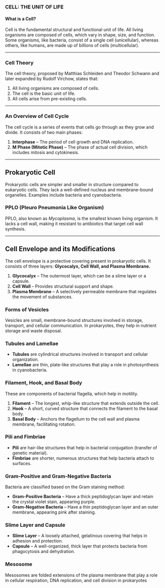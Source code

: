 ### **CELL: THE UNIT OF LIFE**  

#### **What is a Cell?**  
Cell is the fundamental structural and functional unit of life. All living organisms are composed of cells, which vary in shape, size, and function. Some organisms, like bacteria, consist of a single cell (unicellular), whereas others, like humans, are made up of billions of cells (multicellular).  

---

### **Cell Theory**  
The cell theory, proposed by Matthias Schleiden and Theodor Schwann and later expanded by Rudolf Virchow, states that:  
1. All living organisms are composed of cells.  
2. The cell is the basic unit of life.  
3. All cells arise from pre-existing cells.  

---

### **An Overview of Cell Cycle**  
The cell cycle is a series of events that cells go through as they grow and divide. It consists of two main phases:  
1. **Interphase** – The period of cell growth and DNA replication.  
2. **M Phase (Mitotic Phase)** – The phase of actual cell division, which includes mitosis and cytokinesis.  

---

## **Prokaryotic Cell**  
Prokaryotic cells are simpler and smaller in structure compared to eukaryotic cells. They lack a well-defined nucleus and membrane-bound organelles. Examples include bacteria and cyanobacteria.  

### **PPLO (Pleuro Pneumonia Like Organism)**  
PPLO, also known as *Mycoplasma*, is the smallest known living organism. It lacks a cell wall, making it resistant to antibiotics that target cell wall synthesis.  

---

## **Cell Envelope and its Modifications**  
The cell envelope is a protective covering present in prokaryotic cells. It consists of three layers: **Glycocalyx, Cell Wall, and Plasma Membrane.**  

1. **Glycocalyx** – The outermost layer, which can be a slime layer or a capsule.  
2. **Cell Wall** – Provides structural support and shape.  
3. **Plasma Membrane** – A selectively permeable membrane that regulates the movement of substances.  

### **Forms of Vesicles**  
Vesicles are small, membrane-bound structures involved in storage, transport, and cellular communication. In prokaryotes, they help in nutrient storage and waste disposal.  

### **Tubules and Lamellae**  
- **Tubules** are cylindrical structures involved in transport and cellular organization.  
- **Lamellae** are thin, plate-like structures that play a role in photosynthesis in cyanobacteria.  

### **Filament, Hook, and Basal Body**  
These are components of bacterial flagella, which help in motility.  
1. **Filament** – The longest, whip-like structure that extends outside the cell.  
2. **Hook** – A short, curved structure that connects the filament to the basal body.  
3. **Basal Body** – Anchors the flagellum to the cell wall and plasma membrane, facilitating rotation.  

### **Pili and Fimbriae**  
- **Pili** are hair-like structures that help in bacterial conjugation (transfer of genetic material).  
- **Fimbriae** are shorter, numerous structures that help bacteria attach to surfaces.  

### **Gram-Positive and Gram-Negative Bacteria**  
Bacteria are classified based on the Gram staining method:  
- **Gram-Positive Bacteria** – Have a thick peptidoglycan layer and retain the crystal violet stain, appearing purple.  
- **Gram-Negative Bacteria** – Have a thin peptidoglycan layer and an outer membrane, appearing pink after staining.  

### **Slime Layer and Capsule**  
- **Slime Layer** – A loosely attached, gelatinous covering that helps in adhesion and protection.  
- **Capsule** – A well-organized, thick layer that protects bacteria from phagocytosis and dehydration.  

### **Mesosome**  
Mesosomes are folded extensions of the plasma membrane that play a role in cellular respiration, DNA replication, and cell division in prokaryotes
